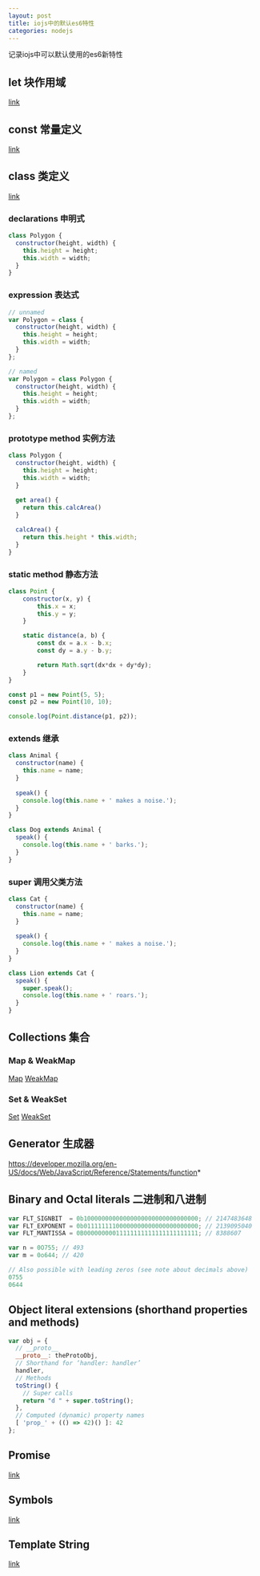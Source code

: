 ```yaml
---
layout: post
title: iojs中的默认es6特性
categories: nodejs
---
```


记录iojs中可以默认使用的es6新特性


## let 块作用域

[link](https://developer.mozilla.org/en-US/docs/Web/JavaScript/Reference/Statements/let)


## const 常量定义

[link](https://developer.mozilla.org/en-US/docs/Web/JavaScript/Reference/Statements/const)


## class 类定义

[link](https://developer.mozilla.org/en-US/docs/Web/JavaScript/Reference/Classes)


### declarations  申明式

```js
class Polygon {
  constructor(height, width) {
    this.height = height;
    this.width = width;
  }
}
```

### expression  表达式

```js
// unnamed
var Polygon = class {
  constructor(height, width) {
    this.height = height;
    this.width = width;
  }
};

// named
var Polygon = class Polygon {
  constructor(height, width) {
    this.height = height;
    this.width = width;
  }
};
```

### prototype method  实例方法

```js
class Polygon {
  constructor(height, width) {
    this.height = height;
    this.width = width;
  }
  
  get area() {
    return this.calcArea()
  }

  calcArea() {
    return this.height * this.width;
  }
}
```

### static method  静态方法

```js
class Point {
    constructor(x, y) {
        this.x = x;
        this.y = y;
    }

    static distance(a, b) {
        const dx = a.x - b.x;
        const dy = a.y - b.y;

        return Math.sqrt(dx*dx + dy*dy);
    }
}

const p1 = new Point(5, 5);
const p2 = new Point(10, 10);

console.log(Point.distance(p1, p2));
```


### extends  继承

```js
class Animal { 
  constructor(name) {
    this.name = name;
  }
  
  speak() {
    console.log(this.name + ' makes a noise.');
  }
}

class Dog extends Animal {
  speak() {
    console.log(this.name + ' barks.');
  }
}
```

### super  调用父类方法

```js
class Cat { 
  constructor(name) {
    this.name = name;
  }
  
  speak() {
    console.log(this.name + ' makes a noise.');
  }
}

class Lion extends Cat {
  speak() {
    super.speak();
    console.log(this.name + ' roars.');
  }
}
```

## Collections  集合


### Map & WeakMap

[Map](https://developer.mozilla.org/en-US/docs/Web/JavaScript/Reference/Global_Objects/Map)
[WeakMap](https://developer.mozilla.org/en-US/docs/Web/JavaScript/Reference/Global_Objects/WeakMap)


### Set & WeakSet

[Set](https://developer.mozilla.org/en-US/docs/Web/JavaScript/Reference/Global_Objects/Set)
[WeakSet](https://developer.mozilla.org/en-US/docs/Web/JavaScript/Reference/Global_Objects/WeakSet)


## Generator  生成器

https://developer.mozilla.org/en-US/docs/Web/JavaScript/Reference/Statements/function*


## Binary and Octal literals 二进制和八进制

```js
var FLT_SIGNBIT  = 0b10000000000000000000000000000000; // 2147483648
var FLT_EXPONENT = 0b01111111100000000000000000000000; // 2139095040
var FLT_MANTISSA = 0B00000000011111111111111111111111; // 8388607
```

```js
var n = 0O755; // 493
var m = 0o644; // 420

// Also possible with leading zeros (see note about decimals above)
0755
0644
```


## Object literal extensions (shorthand properties and methods)

```js
var obj = {
  // __proto__
  __proto__: theProtoObj,
  // Shorthand for ‘handler: handler’
  handler,
  // Methods
  toString() {
    // Super calls
    return "d " + super.toString();
  },
  // Computed (dynamic) property names
  [ 'prop_' + (() => 42)() ]: 42
};
```


## Promise

[link](https://developer.mozilla.org/en-US/docs/Web/JavaScript/Reference/Global_Objects/Promise)


## Symbols

[link](https://developer.mozilla.org/en-US/docs/Web/JavaScript/Reference/Global_Objects/Symbol)


## Template String

[link](https://developer.mozilla.org/en-US/docs/Web/JavaScript/Reference/template_strings)
